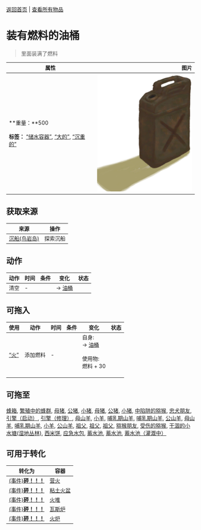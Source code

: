 [返回首页](index.md)   |  [查看所有物品](object.md)
# 装有燃料的油桶  
> 里面装满了燃料  
  
  属性  |   图片   
 ----  |  ----:   
 **重量：**500<br><br>**标签：**	[“储水容器”](tag_WaterContainer.md), [“大的”](tag_Large.md), [“沉重的”](tag_Heavy.md)  |  ![](Sprite/Jerrycan.png)   
  
## 获取来源  
来源  |  操作  
----  |  ----  
[沉船(鸟岩岛)](Shipwreck.md)  |  探索沉船  
## 动作  
动作  |  时间  |  条件  |  变化  |  状态  
----  |  ----  |  ----  |  ----  |  ----  
清空  |  -  |    |  → [油桶](Jerrycan.md)<br>  |    
## 可拖入  
使用  |  动作  |  时间  |  条件  |  变化  |  状态  
----  |  ----  |  ----  |  ----  |  ----  |  ----  
[“火”](tag_Fire.md)  |  添加燃料  |  -  |    |  自身:<br>→ [油桶](Jerrycan.md)<br><br>使用物:<br>燃料 + 30<br><br>  |    
## 可拖至  
[蜂箱](BeeSkep.md), [繁殖中的蜂群](BeeSkepSwarming.md), [母猪](BoarEnclosureFemale.md), [公猪](BoarEnclosureMale.md), [小猪](BoarEnclosurePiglet.md), [母猪](BoarTiedFemale.md), [公猪](BoarTiedMale.md), [小猪](BoarTiedPiglet.md), [中陷阱的猕猴](CageTrapMacaque.md), [忠犬朋友](DogFriend.md), [引擎（启动）](Engine1Open.md), [引擎（修理）](Engine1Repaired.md), [母山羊](GoatEnclosureFemale.md), [小羊](GoatEnclosureKid.md), [哺乳期山羊](GoatEnclosureLactating.md), [哺乳期山羊](GoatEnclosureLactating.md), [公山羊](GoatEnclosureMale.md), [母山羊](GoatTiedFemale.md), [哺乳期山羊](GoatTiedFemaleLactating.md), [小羊](GoatTiedKid.md), [公山羊](GoatTiedMale.md), [祖父](Grandfather.md), [祖父](Grandfather.md), [祖父](GrandfatherHealthy.md), [猕猴朋友](MacaqueFriend.md), [受伤的猕猴](MacaqueWounded.md), [干涸的小水塘(湿地丛林)](Puddle.md), [西米饼](SagoFlatbread.md), [应急水包](WaterRation.md), [蓄水池](WaterReservoir.md), [蓄水池](WaterReservoirFull.md), [蓄水池（灌溉中）](WaterReservoirIrrigating.md)  
## 可用于转化  
转化为  |  容器  
----  |  ----  
[(事件)<b>砰！！！</b>](Event_JerrycanExplosion.md)  |  [营火](Campfire.md)  
[(事件)<b>砰！！！</b>](Event_JerrycanExplosion.md)  |  [粘土火盆](ClayFirePit.md)  
[(事件)<b>砰！！！</b>](Event_JerrycanExplosion.md)  |  [火堆](Fire.md)  
[(事件)<b>砰！！！</b>](Event_JerrycanExplosion.md)  |  [瓦斯炉](GasCookerOn.md)  
[(事件)<b>砰！！！</b>](Event_JerrycanExplosion.md)  |  [火炉](Stove.md)  
